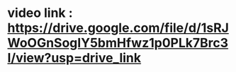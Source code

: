 
# video link : https://drive.google.com/file/d/1sRJWoOGnSogIY5bmHfwz1p0PLk7Brc3I/view?usp=drive_link 
